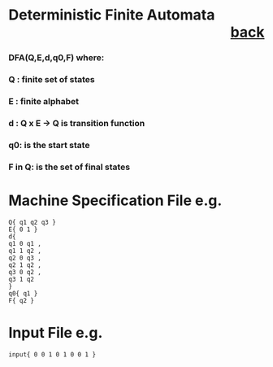 # Deterministic Finite Automata           <div style="text-align: right">[back](https://github.com/andrewkuhl/Automata)</div>

### DFA(Q,E,d,q0,F) where:
### Q : finite set of states
### E : finite alphabet
### d : Q x E -> Q is transition function
### q0: is the start state
### F in Q: is the set of final states

# Machine Specification File e.g.
```
Q{ q1 q2 q3 }
E{ 0 1 }
d{ 
q1 0 q1 ,
q1 1 q2 ,
q2 0 q3 ,
q2 1 q2 ,
q3 0 q2 ,
q3 1 q2
}
q0{ q1 }
F{ q2 }
```

# Input File e.g.
```
input{ 0 0 1 0 1 0 0 1 }
```

